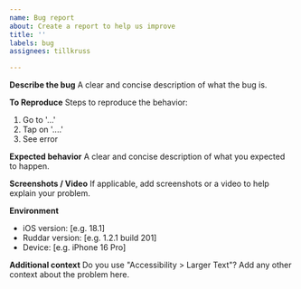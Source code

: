 ```yaml
---
name: Bug report
about: Create a report to help us improve
title: ''
labels: bug
assignees: tillkruss

---
```


<!-- Issues NOT using this template will be closed and locked without comment. -->

**Describe the bug**
A clear and concise description of what the bug is.

**To Reproduce**
Steps to reproduce the behavior:
1. Go to '...'
2. Tap on '....'
3. See error

**Expected behavior**
A clear and concise description of what you expected to happen.

**Screenshots / Video**
If applicable, add screenshots or a video to help explain your problem.

**Environment**
 - iOS version: [e.g. 18.1]
 - Ruddar version: [e.g. 1.2.1 build 201]
 - Device: [e.g. iPhone 16 Pro]

**Additional context**
Do you use "Accessibility > Larger Text"?
Add any other context about the problem here. 
